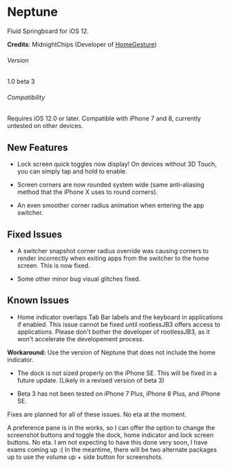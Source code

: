 # Neptune
Fluid Springboard for iOS 12.

**Credits**: MidnightChips (Developer of [HomeGesture](https://github.com/midnightchip/midnightchip.github.io))

###### Version
1.0 beta 3
###### Compatibility
Requires iOS 12.0 or later. Compatible with iPhone 7 and 8, currently untested on other devices.

## New Features

- Lock screen quick toggles now display! On devices without 3D Touch, you can simply tap and hold to enable.

- Screen corners are now rounded system wide (same anti-aliasing method that the iPhone X uses to round corners).

- An even smoother corner radius animation when entering the app switcher.

## Fixed Issues

- A switcher snapshot corner radius override was causing corners to render incorrectly when exiting apps from the switcher to the home screen. This is now fixed.

- Some other minor bug visual glitches fixed.

## Known Issues

- Home indicator overlaps Tab Bar labels and the keyboard in applications if enabled. This issue cannot be fixed until rootlessJB3 offers access to applications. Please don't bother the developer of rootlessJB3, as it won't accelerate the developement process.

**Workaround:** Use the version of Neptune that does not include the home indicator.

- The dock is not sized properly on the iPhone SE. This will be fixed in a future update. (Likely in a revised version of beta 3)

- Beta 3 has not been tested on iPhone 7 Plus, iPhone 8 Plus, and iPhone SE.

Fixes are planned for all of these issues. No eta at the moment.

A preference pane is in the works, so I can offer the option to change the screenshot buttons and toggle the dock, home indicator and lock screen buttons. No eta. I am not expecting to have this done very soon, I have exams coming up :( In the meantime, there will be two alternate packages up to use the volume up + side button for screenshots.



